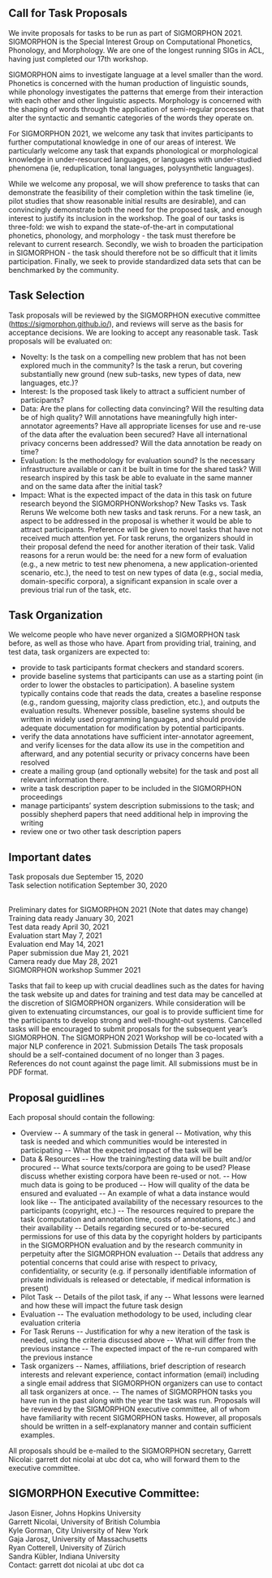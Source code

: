 ## Call for Task Proposals

We invite proposals for tasks to be run as part of SIGMORPHON 2021. SIGMORPHON is the Special Interest Group on Computational Phonetics, Phonology, and Morphology.  We are one of the longest running SIGs in ACL, having just completed our 17th workshop.


SIGMORPHON aims to investigate language at a level smaller than the word.  Phonetics is concerned with the human production of linguistic sounds, while phonology investigates the patterns that emerge from their interaction with each other and other linguistic aspects.  Morphology is concerned with the shaping of words through the application of semi-regular processes that alter the syntactic and semantic categories of the words they operate on.


For SIGMORPHON 2021, we welcome any task that invites participants to further computational knowledge in one of our areas of interest.  We particularly welcome any task that expands phonological or morphological knowledge in under-resourced languages, or languages with under-studied phenomena (ie, reduplication, tonal languages, polysynthetic languages).


While we welcome any proposal, we will show preference to tasks that can demonstrate the feasibility of their completion within the task timeline (ie, pilot studies that show reasonable initial results are desirable), and can convincingly demonstrate both the need for the proposed task, and enough interest to justify its inclusion in the workshop.  The goal of our tasks is three-fold: we wish to expand the state-of-the-art in computational phonetics, phonology, and morphology - the task must therefore be relevant to current research.  Secondly, we wish to broaden the participation in SIGMORPHON - the task should therefore not be so difficult that it limits participation.  Finally, we seek to provide standardized data sets that can be benchmarked by the community. 
 
 
## Task Selection

Task proposals will be reviewed by the SIGMORPHON executive committee (https://sigmorphon.github.io/), and reviews will serve as the basis for acceptance decisions. We are looking to accept any reasonable task. Task proposals will be evaluated on:
- Novelty: Is the task on a compelling new problem that has not been explored much in the community? Is the task a rerun, but covering substantially new ground (new sub-tasks, new types of data, new languages, etc.)?
- Interest: Is the proposed task likely to attract a sufficient number of participants?
- Data: Are the plans for collecting data convincing? Will the resulting data be of high quality? Will annotations have meaningfully high inter-annotator agreements? Have all appropriate licenses for use and re-use of the data after the evaluation been secured? Have all international privacy concerns been addressed? Will the data annotation be ready on time?
- Evaluation: Is the methodology for evaluation sound? Is the necessary infrastructure available or can it be built in time for the shared task? Will research inspired by this task be able to evaluate in the same manner and on the same data after the initial task?
- Impact: What is the expected impact of the data in this task on future research beyond the SIGMORPHONWorkshop?
New Tasks vs. Task Reruns
We welcome both new tasks and task reruns. For a new task, an aspect to be addressed in the proposal is whether it would be able to attract participants. Preference will be given to novel tasks that have not received much attention yet.
For task reruns, the organizers should in their proposal defend the need for another iteration of their task. Valid reasons for a rerun would be: the need for a new form of evaluation (e.g., a new metric to test new phenomena, a new application-oriented scenario, etc.), the need to test on new types of data (e.g., social media, domain-specific corpora), a significant expansion in scale over a previous trial run of the task, etc.
 
## Task Organization

We welcome people who have never organized a SIGMORPHON task before, as well as those who have. Apart from providing trial, training, and test data, task organizers are expected to:
- provide to task participants format checkers and standard scorers.
- provide baseline systems that participants can use as a starting point (in order to lower the obstacles to participation). A baseline system typically contains code that reads the data, creates a baseline response (e.g., random guessing, majority class prediction, etc.), and outputs the evaluation results. Whenever possible, baseline systems should be written in widely used programming languages, and should provide adequate documentation for modification by potential participants.
- verify the data annotations have sufficient inter-annotator agreement, and verify licenses for the data allow its use in the competition and afterward, and any potential security or privacy concerns have been resolved
- create a mailing group (and optionally website) for the task and post all relevant information there.
- write a task description paper to be included in the SIGMORPHON proceedings
- manage participants’ system description submissions to the task; and possibly shepherd papers that need additional help in improving the writing
- review one or two other task description papers

## Important dates
Task proposals due September 15, 2020 <br>
Task selection notification September 30, 2020 <br><br>


Preliminary dates for SIGMORPHON 2021 (Note that dates may change) <br>
Training data ready January 30, 2021 <br>
Test data ready April 30, 2021 <br>
Evaluation start May 7, 2021 <br>
Evaluation end May 14, 2021 <br>
Paper submission due May 21, 2021 <br>
Camera ready due May 28, 2021 <br>
SIGMORPHON workshop Summer 2021



Tasks that fail to keep up with crucial deadlines such as the dates for having the task website up and dates for training and test data may be cancelled at the discretion of SIGMORPHON organizers. While consideration will be given to extenuating circumstances, our goal is to provide sufficient time for the participants to develop strong and well-thought-out systems. Cancelled tasks will be encouraged to submit proposals for the subsequent year’s SIGMORPHON.
The SIGMORPHON 2021 Workshop will be co-located with a major NLP conference in 2021.
Submission Details
The task proposals should be a self-contained document of no longer than 3 pages. References do not count against the page limit. 
All submissions must be in PDF format.


## Proposal guidlines

Each proposal should contain the following:
- Overview
-- A summary of the task in general
-- Motivation, why this task is needed and which communities would be interested in participating
-- What the expected impact of the task will be
- Data & Resources
-- How the training/testing data will be built and/or procured
-- What source texts/corpora are going to be used? Please discuss whether existing corpora have been re-used or not.
-- How much data is going to be produced
-- How will quality of the data be ensured and evaluated
-- An example of what a data instance would look like
-- The anticipated availability of the necessary resources to the participants (copyright, etc.)
-- The resources required to prepare the task (computation and annotation time, costs of annotations, etc.) and their availability
-- Details regarding secured or to-be-secured permissions for use of this data by the copyright holders by participants in the SIGMORPHON evaluation and by the research community in perpetuity after the SIGMORPHON evaluation
-- Details that address any potential concerns that could arise with respect to privacy, confidentiality, or security (e.g. if personally identifiable information of private individuals is released or detectable, if medical information is present)
- Pilot Task
-- Details of the pilot task, if any
-- What lessons were learned and how these will impact the future task design
- Evaluation
-- The evaluation methodology to be used, including clear evaluation criteria
- For Task Reruns
-- Justification for why a new iteration of the task is needed, using the criteria discussed above
-- What will differ from the previous instance
-- The expected impact of the re-run compared with the previous instance
- Task organizers
-- Names, affiliations, brief description of research interests and relevant experience, contact information (email) including a single email address that SIGMORPHON organizers can use to contact all task organizers at once.
-- The names of SIGMORPHON tasks you have run in the past along with the year the task was run.
Proposals will be reviewed by the SIGMORPHON executive committee, all of whom have familiarity with recent SIGMORPHON tasks. However, all proposals should be written in a self-explanatory manner and contain sufficient examples.
 
All proposals should be e-mailed to the SIGMORPHON secretary, Garrett Nicolai: garrett dot nicolai at ubc dot ca, who will forward them to the executive committee.
 
## SIGMORPHON Executive Committee:
 
Jason Eisner, Johns Hopkins University <br>
Garrett Nicolai, University of British Columbia <br>
Kyle Gorman, City University of New York <br>
Gaja Jarosz, University of Massachusetts <br>
Ryan Cotterell, University of Zürich <br>
Sandra Kübler, Indiana University <br>
Contact: garrett dot nicolai at ubc dot ca

